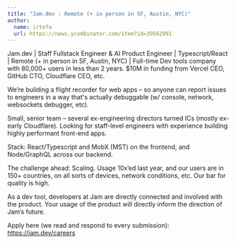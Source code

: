 ```yaml
---
title: "Jam.dev : Remote (+ in person in SF, Austin, NYC)"
author:
  name: irtefa
  url: https://news.ycombinator.com/item?id=39562991
---
```

Jam.dev | Staff Fullstack Engineer &amp; AI Product Engineer | Typescript&#x2F;React | Remote (+ in person in SF, Austin, NYC) | Full-time
Dev tools company with 80,000+ users in less than 2 years. $10M in funding from Vercel CEO, GitHub CTO, Cloudflare CEO, etc.

We’re building a flight recorder for web apps – so anyone can report issues to engineers in a way that&#x27;s actually debuggable (w&#x2F; console, network, websockets debugger, etc).

Small, senior team – several ex-engineering directors turned ICs (mostly ex-early Cloudflare). Looking for staff-level engineers with experience building highly performant front-end apps.

Stack: React&#x2F;Typescript and MobX (MST) on the frontend, and Node&#x2F;GraphQL across our backend.

The challenge ahead: Scaling. Usage 10x’ed last year, and our users are in 150+ countries, on all sorts of devices, network conditions, etc. Our bar for quality is high.

As a dev tool, developers at Jam are directly connected and involved with the product. Your usage of the product will directly inform the direction of Jam’s future.

Apply here (we read and respond to every submission): <a href="https:&#x2F;&#x2F;jam.dev&#x2F;careers" rel="nofollow">https:&#x2F;&#x2F;jam.dev&#x2F;careers</a>
